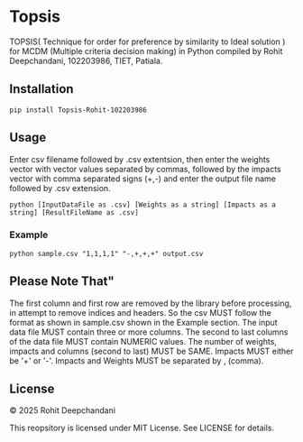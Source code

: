 # Topsis
TOPSIS( Technique for order for preference by similarity to Ideal solution ) for MCDM (Multiple criteria decision making) in Python compiled by Rohit Deepchandani, 102203986, TIET, Patiala. 

## Installation
```pip install Topsis-Rohit-102203986```

## Usage
Enter csv filename followed by .csv extentsion, then enter the weights vector with vector values separated by commas, followed by the impacts vector with comma separated signs (+,-) and enter the output file name followed by .csv extension.

```python [InputDataFile as .csv] [Weights as a string] [Impacts as a string] [ResultFileName as .csv]```

### Example
```python sample.csv "1,1,1,1" "-,+,+,+" output.csv```

## Please Note That"

The first column and first row are removed by the library before processing, in attempt to remove indices and headers. So the csv MUST follow the format as shown in sample.csv shown in the Example section.
The input data file MUST contain three or more columns.
The second to last columns of the data file MUST contain NUMERIC values.
The number of weights, impacts and columns (second to last) MUST be SAME.
Impacts MUST either be '+' or '-'.
Impacts and Weights MUST be separated by , (comma).

## License

© 2025 Rohit Deepchandani

This reopsitory is licensed under MIT License. See LICENSE for details.